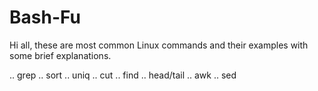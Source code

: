 # Bash-Fu
Hi all, these are most common Linux commands and their examples with some brief explanations.

.. grep
.. sort
.. uniq
.. cut
.. find
.. head/tail
.. awk
.. sed
